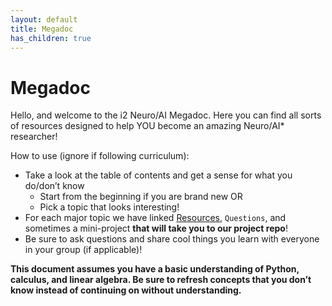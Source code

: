```yaml
---
layout: default
title: Megadoc
has_children: true
---
```


# Megadoc

Hello, and welcome to the i2 Neuro/AI Megadoc. Here you can find all sorts of resources designed to help YOU become an amazing Neuro/AI* researcher!

How to use (ignore if following curriculum):
* Take a look at the table of contents and get a sense for what you do/don’t know
    * Start from the beginning if you are brand new OR
    * Pick a topic that looks interesting!
* For each major topic we have linked [Resources](https://www.merriam-webster.com/dictionary/resource), `Questions`, and sometimes a mini-project **that will take you to our project repo**!
* Be sure to ask questions and share cool things you learn with everyone in your group (if applicable)!

**This document assumes you have a basic understanding of Python, calculus, and linear algebra. Be sure to refresh concepts that you don’t know instead of continuing on without understanding.**